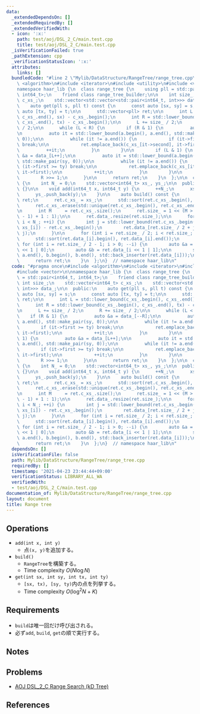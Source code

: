 ```yaml
---
data:
  _extendedDependsOn: []
  _extendedRequiredBy: []
  _extendedVerifiedWith:
  - icon: ':x:'
    path: test/aoj/DSL_2_C/main.test.cpp
    title: test/aoj/DSL_2_C/main.test.cpp
  _isVerificationFailed: true
  _pathExtension: cpp
  _verificationStatusIcon: ':x:'
  attributes:
    links: []
  bundledCode: "#line 2 \"Mylib/DataStructure/RangeTree/range_tree.cpp\"\n#include\
    \ <algorithm>\n#include <iterator>\n#include <utility>\n#include <vector>\n\n\
    namespace haar_lib {\n  class range_tree {\n    using pll = std::pair<int64_t,\
    \ int64_t>;\n    friend class range_tree_builder;\n\n    int size_;\n    std::vector<int64_t>\
    \ c_xs_;\n    std::vector<std::vector<std::pair<int64_t, int>>> data_;\n\n  public:\n\
    \    auto get(pll s, pll t) const {\n      const auto [sx, sy] = s;\n      const\
    \ auto [tx, ty] = t;\n\n      std::vector<pll> ret;\n\n      int L = std::lower_bound(c_xs_.begin(),\
    \ c_xs_.end(), sx) - c_xs_.begin();\n      int R = std::lower_bound(c_xs_.begin(),\
    \ c_xs_.end(), tx) - c_xs_.begin();\n\n      L += size_ / 2;\n      R += size_\
    \ / 2;\n\n      while (L < R) {\n        if (R & 1) {\n          auto &a = data_[--R];\n\
    \n          auto it = std::lower_bound(a.begin(), a.end(), std::make_pair(sy,\
    \ 0));\n\n          while (it != a.end()) {\n            if (it->first >= ty)\
    \ break;\n\n            ret.emplace_back(c_xs_[it->second], it->first);\n\n  \
    \          ++it;\n          }\n        }\n\n        if (L & 1) {\n          auto\
    \ &a = data_[L++];\n\n          auto it = std::lower_bound(a.begin(), a.end(),\
    \ std::make_pair(sy, 0));\n\n          while (it != a.end()) {\n            if\
    \ (it->first >= ty) break;\n\n            ret.emplace_back(c_xs_[it->second],\
    \ it->first);\n\n            ++it;\n          }\n        }\n\n        L >>= 1;\n\
    \        R >>= 1;\n      }\n\n      return ret;\n    }\n  };\n\n  class range_tree_builder\
    \ {\n    int N_ = 0;\n    std::vector<int64_t> xs_, ys_;\n\n  public:\n    range_tree_builder()\
    \ {}\n\n    void add(int64_t x, int64_t y) {\n      ++N_;\n      xs_.push_back(x);\n\
    \      ys_.push_back(y);\n    }\n\n    auto build() const {\n      range_tree\
    \ ret;\n      ret.c_xs_ = xs_;\n      std::sort(ret.c_xs_.begin(), ret.c_xs_.end());\n\
    \      ret.c_xs_.erase(std::unique(ret.c_xs_.begin(), ret.c_xs_.end()), ret.c_xs_.end());\n\
    \n      int M     = ret.c_xs_.size();\n      ret.size_ = 1 << (M > 1 ? 32 - __builtin_clz(M\
    \ - 1) + 1 : 1);\n\n      ret.data_.resize(ret.size_);\n\n      for (int i = 0;\
    \ i < N_; ++i) {\n        int j = std::lower_bound(ret.c_xs_.begin(), ret.c_xs_.end(),\
    \ xs_[i]) - ret.c_xs_.begin();\n        ret.data_[ret.size_ / 2 + j].emplace_back(ys_[i],\
    \ j);\n      }\n\n      for (int i = ret.size_ / 2; i < ret.size_; ++i) {\n  \
    \      std::sort(ret.data_[i].begin(), ret.data_[i].end());\n      }\n\n     \
    \ for (int i = ret.size_ / 2 - 1; i > 0; --i) {\n        auto &a = ret.data_[i\
    \ << 1 | 0];\n        auto &b = ret.data_[i << 1 | 1];\n\n        std::merge(a.begin(),\
    \ a.end(), b.begin(), b.end(), std::back_inserter(ret.data_[i]));\n      }\n\n\
    \      return ret;\n    }\n  };\n}  // namespace haar_lib\n"
  code: "#pragma once\n#include <algorithm>\n#include <iterator>\n#include <utility>\n\
    #include <vector>\n\nnamespace haar_lib {\n  class range_tree {\n    using pll\
    \ = std::pair<int64_t, int64_t>;\n    friend class range_tree_builder;\n\n   \
    \ int size_;\n    std::vector<int64_t> c_xs_;\n    std::vector<std::vector<std::pair<int64_t,\
    \ int>>> data_;\n\n  public:\n    auto get(pll s, pll t) const {\n      const\
    \ auto [sx, sy] = s;\n      const auto [tx, ty] = t;\n\n      std::vector<pll>\
    \ ret;\n\n      int L = std::lower_bound(c_xs_.begin(), c_xs_.end(), sx) - c_xs_.begin();\n\
    \      int R = std::lower_bound(c_xs_.begin(), c_xs_.end(), tx) - c_xs_.begin();\n\
    \n      L += size_ / 2;\n      R += size_ / 2;\n\n      while (L < R) {\n    \
    \    if (R & 1) {\n          auto &a = data_[--R];\n\n          auto it = std::lower_bound(a.begin(),\
    \ a.end(), std::make_pair(sy, 0));\n\n          while (it != a.end()) {\n    \
    \        if (it->first >= ty) break;\n\n            ret.emplace_back(c_xs_[it->second],\
    \ it->first);\n\n            ++it;\n          }\n        }\n\n        if (L &\
    \ 1) {\n          auto &a = data_[L++];\n\n          auto it = std::lower_bound(a.begin(),\
    \ a.end(), std::make_pair(sy, 0));\n\n          while (it != a.end()) {\n    \
    \        if (it->first >= ty) break;\n\n            ret.emplace_back(c_xs_[it->second],\
    \ it->first);\n\n            ++it;\n          }\n        }\n\n        L >>= 1;\n\
    \        R >>= 1;\n      }\n\n      return ret;\n    }\n  };\n\n  class range_tree_builder\
    \ {\n    int N_ = 0;\n    std::vector<int64_t> xs_, ys_;\n\n  public:\n    range_tree_builder()\
    \ {}\n\n    void add(int64_t x, int64_t y) {\n      ++N_;\n      xs_.push_back(x);\n\
    \      ys_.push_back(y);\n    }\n\n    auto build() const {\n      range_tree\
    \ ret;\n      ret.c_xs_ = xs_;\n      std::sort(ret.c_xs_.begin(), ret.c_xs_.end());\n\
    \      ret.c_xs_.erase(std::unique(ret.c_xs_.begin(), ret.c_xs_.end()), ret.c_xs_.end());\n\
    \n      int M     = ret.c_xs_.size();\n      ret.size_ = 1 << (M > 1 ? 32 - __builtin_clz(M\
    \ - 1) + 1 : 1);\n\n      ret.data_.resize(ret.size_);\n\n      for (int i = 0;\
    \ i < N_; ++i) {\n        int j = std::lower_bound(ret.c_xs_.begin(), ret.c_xs_.end(),\
    \ xs_[i]) - ret.c_xs_.begin();\n        ret.data_[ret.size_ / 2 + j].emplace_back(ys_[i],\
    \ j);\n      }\n\n      for (int i = ret.size_ / 2; i < ret.size_; ++i) {\n  \
    \      std::sort(ret.data_[i].begin(), ret.data_[i].end());\n      }\n\n     \
    \ for (int i = ret.size_ / 2 - 1; i > 0; --i) {\n        auto &a = ret.data_[i\
    \ << 1 | 0];\n        auto &b = ret.data_[i << 1 | 1];\n\n        std::merge(a.begin(),\
    \ a.end(), b.begin(), b.end(), std::back_inserter(ret.data_[i]));\n      }\n\n\
    \      return ret;\n    }\n  };\n}  // namespace haar_lib\n"
  dependsOn: []
  isVerificationFile: false
  path: Mylib/DataStructure/RangeTree/range_tree.cpp
  requiredBy: []
  timestamp: '2021-04-23 23:44:44+09:00'
  verificationStatus: LIBRARY_ALL_WA
  verifiedWith:
  - test/aoj/DSL_2_C/main.test.cpp
documentation_of: Mylib/DataStructure/RangeTree/range_tree.cpp
layout: document
title: Range tree
---
```


## Operations

- `add(int x, int y)`
	- 点`(x, y)`を追加する。
- `build()`
	- `RangeTree`を構築する。
	- Time complexity $O(N \log N)$
- `get(int sx, int sy, int tx, int ty)`
	- `[sx, tx), [sy, ty)`内の点を列挙する。
	- Time complexity $O(\log^2 N + K)$

## Requirements

- `build`は唯一回だけ呼び出される。
- 必ず`add`, `build`, `get`の順で実行する。

## Notes

## Problems

- [AOJ DSL_2_C Range Search (kD Tree)](http://judge.u-aizu.ac.jp/onlinejudge/description.jsp?id=DSL_2_C)

## References
